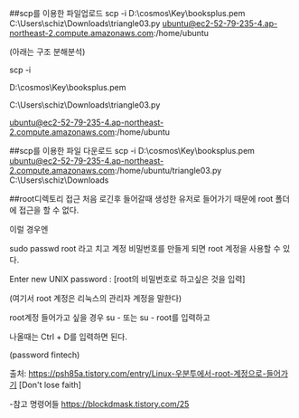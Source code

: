 ##scp를 이용한 파일업로드
scp -i D:\cosmos\Key\booksplus.pem C:\Users\schiz\Downloads\triangle03.py ubuntu@ec2-52-79-235-4.ap-northeast-2.compute.amazonaws.com:/home/ubuntu

(아래는 구조 분해분석)

scp -i

 D:\cosmos\Key\booksplus.pem

 C:\Users\schiz\Downloads\triangle03.py

 ubuntu@ec2-52-79-235-4.ap-northeast-2.compute.amazonaws.com:/home/ubuntu

##scp를 이용한 파일 다운로드
scp -i D:\cosmos\Key\booksplus.pem ubuntu@ec2-52-79-235-4.ap-northeast-2.compute.amazonaws.com:/home/ubuntu/triangle03.py C:\Users\schiz\Downloads


##root디렉토리 접근
처음 로긴후 들어갈때 생성한 유저로 들어가기 때문에 root 폴더에 접근을 할 수 없다.

이럴 경우엔

sudo passwd root 라고 치고 계정 비밀번호를 만들게 되면 root 계정을 사용할 수 있다.

Enter new UNIX password : [root의 비밀번호로 하고싶은 것을 입력] 

(여기서 root 계정은 리눅스의 관리자 계정을 말한다) 

root계정 들어가고 싶을 경우 su - 또는 su - root를 입력하고

나올때는 Ctrl + D를 입력하면 된다. 

(password fintech)

출처: https://psh85a.tistory.com/entry/Linux-우분투에서-root-계정으로-들어가기 [Don't lose faith]

-참고 명령어들
https://blockdmask.tistory.com/25